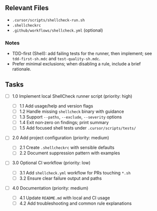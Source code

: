 ## Relevant Files

- `.cursor/scripts/shellcheck-run.sh`
- `.shellcheckrc`
- `.github/workflows/shellcheck.yml` (optional)

### Notes

- TDD-first (Shell): add failing tests for the runner, then implement; see `tdd-first-sh.mdc` and `test-quality-sh.mdc`.
- Prefer minimal exclusions; when disabling a rule, include a brief rationale.

## Tasks

- [ ] 1.0 Implement local ShellCheck runner script (priority: high)

  - [ ] 1.1 Add usage/help and version flags
  - [ ] 1.2 Handle missing `shellcheck` binary with guidance
  - [ ] 1.3 Support `--paths`, `--exclude`, `--severity` options
  - [ ] 1.4 Exit non‑zero on findings; print summary
  - [ ] 1.5 Add focused shell tests under `.cursor/scripts/tests/`

- [ ] 2.0 Add project configuration (priority: medium)

  - [ ] 2.1 Create `.shellcheckrc` with sensible defaults
  - [ ] 2.2 Document suppression pattern with examples

- [ ] 3.0 Optional CI workflow (priority: low)

  - [ ] 3.1 Add `shellcheck.yml` workflow for PRs touching `*.sh`
  - [ ] 3.2 Ensure clear failure output and paths

- [ ] 4.0 Documentation (priority: medium)
  - [ ] 4.1 Update `README.md` with local and CI usage
  - [ ] 4.2 Add troubleshooting and common rule explanations
